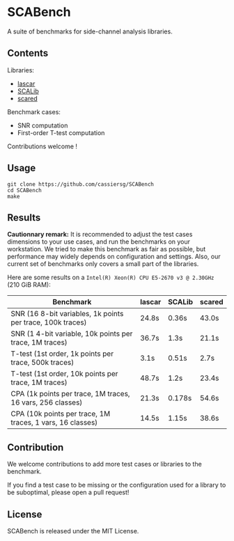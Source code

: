 # SCABench

A suite of benchmarks for side-channel analysis libraries.

## Contents

Libraries:

- [lascar](https://github.com/Ledger-Donjon/lascar)
- [SCALib](https://github.com/simple-crypto/SCALib)
- [scared](https://gitlab.com/eshard/scared)


Benchmark cases:

- SNR computation
- First-order T-test computation

Contributions welcome !


## Usage

```
git clone https://github.com/cassiersg/SCABench
cd SCABench
make
```

## Results

**Cautionnary remark:**
It is recommended to adjust the test cases dimensions to your use cases, and
run the benchmarks on your workstation.
We tried to make this benchmark as fair as possible, but performance may widely
depends on configuration and settings.
Also, our current set of benchmarks only covers a small part of the libraries.

Here are some results on a `Intel(R) Xeon(R) CPU E5-2670 v3 @ 2.30GHz` (210 GiB RAM):

| Benchmark |  lascar | SCALib | scared |
| --------- | ------- | ------ | ------ |
| SNR (16 8-bit variables, 1k points per trace, 100k traces) | 24.8s | 0.36s | 43.0s |
| SNR (1 4-bit variable, 10k points per trace, 1M traces) | 36.7s | 1.3s | 21.1s |
| T-test (1st order, 1k points per trace, 500k traces) | 3.1s | 0.51s | 2.7s |
| T-test (1st order, 10k points per trace, 1M traces) | 48.7s | 1.2s | 23.4s |
| CPA (1k points per trace, 1M traces, 16 vars, 256 classes) | 21.3s | 0.178s | 54.6s |
| CPA (10k points per trace, 1M traces, 1 vars, 16 classes) | 14.5s | 1.15s | 38.6s |

## Contribution

We welcome contributions to add more test cases or libraries to the benchmark.

If you find a test case to be missing or the configuration used for a library
to be suboptimal, please open a pull request!

## License

SCABench is released under the MIT License.
